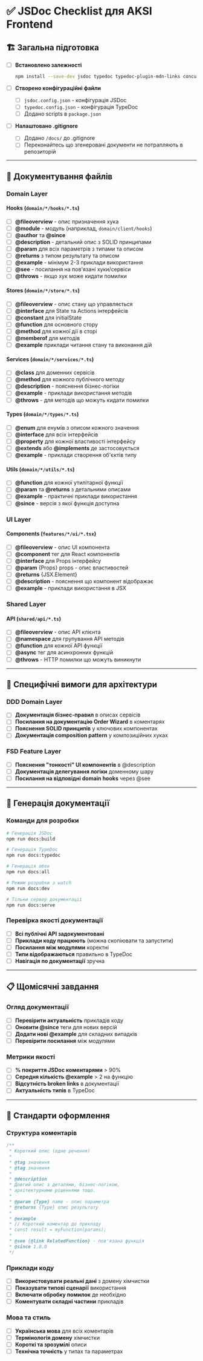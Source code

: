 # ✅ JSDoc Checklist для AKSI Frontend

## 🏗️ Загальна підготовка

- [ ] **Встановлено залежності**

  ```bash
  npm install --save-dev jsdoc typedoc typedoc-plugin-mdn-links concurrently http-server nodemon
  ```

- [ ] **Створено конфігураційні файли**

  - [ ] `jsdoc.config.json` - конфігурація JSDoc
  - [ ] `typedoc.config.json` - конфігурація TypeDoc
  - [ ] Додано scripts в `package.json`

- [ ] **Налаштовано .gitignore**
  - [ ] Додано `/docs/` до .gitignore
  - [ ] Переконайтесь що згенеровані документи не потрапляють в репозиторій

---

## 📝 Документування файлів

### Domain Layer

#### Hooks (`domain/*/hooks/*.ts`)

- [ ] **@fileoverview** - опис призначення хука
- [ ] **@module** - модуль (наприклад, `domain/client/hooks`)
- [ ] **@author** та **@since**
- [ ] **@description** - детальний опис з SOLID принципами
- [ ] **@param** для всіх параметрів з типами та описом
- [ ] **@returns** з типом результату та описом
- [ ] **@example** - мінімум 2-3 приклади використання
- [ ] **@see** - посилання на пов'язані хуки/сервіси
- [ ] **@throws** - якщо хук може кидати помилки

#### Stores (`domain/*/store/*.ts`)

- [ ] **@fileoverview** - опис стану що управляється
- [ ] **@interface** для State та Actions інтерфейсів
- [ ] **@constant** для initialState
- [ ] **@function** для основного стору
- [ ] **@method** для кожної дії в сторі
- [ ] **@memberof** для методів
- [ ] **@example** приклади читання стану та виконання дій

#### Services (`domain/*/services/*.ts`)

- [ ] **@class** для доменних сервісів
- [ ] **@method** для кожного публічного методу
- [ ] **@description** - пояснення бізнес-логіки
- [ ] **@example** - приклади використання методів
- [ ] **@throws** - для методів що можуть кидати помилки

#### Types (`domain/*/types/*.ts`)

- [ ] **@enum** для енумів з описом кожного значення
- [ ] **@interface** для всіх інтерфейсів
- [ ] **@property** для кожної властивості інтерфейсу
- [ ] **@extends** або **@implements** де застосовується
- [ ] **@example** - приклади створення об'єктів типу

#### Utils (`domain/*/utils/*.ts`)

- [ ] **@function** для кожної утилітарної функції
- [ ] **@param** та **@returns** з детальними описами
- [ ] **@example** - практичні приклади використання
- [ ] **@since** - версія з якої функція доступна

### UI Layer

#### Components (`features/*/ui/*.tsx`)

- [ ] **@fileoverview** - опис UI компонента
- [ ] **@component** тег для React компонентів
- [ ] **@interface** для Props інтерфейсу
- [ ] **@param** {Props} props - опис властивостей
- [ ] **@returns** {JSX.Element}
- [ ] **@description** - пояснення що компонент відображає
- [ ] **@example** - приклади використання в JSX

### Shared Layer

#### API (`shared/api/*.ts`)

- [ ] **@fileoverview** - опис API клієнта
- [ ] **@namespace** для групування API методів
- [ ] **@function** для кожної API функції
- [ ] **@async** тег для асинхронних функцій
- [ ] **@throws** - HTTP помилки що можуть виникнути

---

## 🎯 Специфічні вимоги для архітектури

### DDD Domain Layer

- [ ] **Документація бізнес-правил** в описах сервісів
- [ ] **Посилання на документацію Order Wizard** в коментарях
- [ ] **Пояснення SOLID принципів** у ключових компонентах
- [ ] **Документація composition pattern** у композиційних хуках

### FSD Feature Layer

- [ ] **Пояснення "тонкості" UI компонентів** в @description
- [ ] **Документація делегування логіки** доменному шару
- [ ] **Посилання на відповідні domain hooks** через @see

---

## 🚀 Генерація документації

### Команди для розробки

```bash
# Генерація JSDoc
npm run docs:build

# Генерація TypeDoc
npm run docs:typedoc

# Генерація обох
npm run docs:all

# Режим розробки з watch
npm run docs:dev

# Тільки сервер документації
npm run docs:serve
```

### Перевірка якості документації

- [ ] **Всі публічні API задокументовані**
- [ ] **Приклади коду працюють** (можна скопіювати та запустити)
- [ ] **Посилання між модулями** коректні
- [ ] **Типи відображаються** правильно в TypeDoc
- [ ] **Навігація по документації** зручна

---

## 📋 Щомісячні завдання

### Огляд документації

- [ ] **Перевірити актуальність** прикладів коду
- [ ] **Оновити @since** теги для нових версій
- [ ] **Додати нові @example** для складних випадків
- [ ] **Перевірити посилання** між модулями

### Метрики якості

- [ ] **% покриття JSDoc коментарями** > 90%
- [ ] **Середня кількість @example** > 2 на функцію
- [ ] **Відсутність broken links** в документації
- [ ] **Актуальність типів** в TypeDoc

---

## 🎨 Стандарти оформлення

### Структура коментарів

```typescript
/**
 * Короткий опис (одне речення)
 *
 * @tag значення
 * @tag значення
 *
 * @description
 * Довгий опис з деталями, бізнес-логікою,
 * архітектурними рішеннями тощо.
 *
 * @param {Type} name - опис параметра
 * @returns {Type} опис результату
 *
 * @example
 * // Короткий коментар до прикладу
 * const result = myFunction(params);
 *
 * @see {@link RelatedFunction} - пов'язана функція
 * @since 1.0.0
 */
```

### Приклади коду

- [ ] **Використовувати реальні дані** з домену хімчистки
- [ ] **Показувати типові сценарії** використання
- [ ] **Включати обробку помилок** де необхідно
- [ ] **Коментувати складні частини** прикладів

### Мова та стиль

- [ ] **Українська мова** для всіх коментарів
- [ ] **Термінологія домену** хімчистки
- [ ] **Короткі та зрозумілі** описи
- [ ] **Технічна точність** у типах та параметрах
